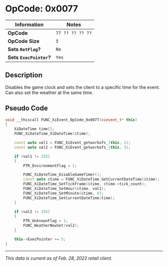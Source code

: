 # OpCode: 0x0077

| Information               | Notes |
|---                        |---    |
| **OpCode**                | `77 ?? ?? ?? ??` |
| **OpCode Size**           | `5`   |
| **Sets `RetFlag`?**       | `No`  |
| **Sets `ExecPointer`?**   | `Yes` |

## Description

Disables the game clock and sets the client to a specific time for the event. Can also set the weather at the same time.

## Pseudo Code

```cpp
void __thiscall FUNC_XiEvent_OpCode_0x0077(xievent_t* this)
{
    XiDateTime time{};
    FUNC_XiDateTime_XiDateTime(&time);

    const auto val1 = FUNC_XiEvent_getworkofs_(this, 1);
    const auto val2 = FUNC_XiEvent_getworkofs_(this, 3);

    if (val1 != 255)
    {
        PTR_EnvironmentFlag = 1;

        FUNC_XiDateTime_DisableGameTimer();
        const auto ctime = FUNC_XiDateTime_GetCurrentDateTime(&time);
        FUNC_XiDateTime_SetTickFrame(&time, ctime->tick_count);
        FUNC_XiDateTime_SetHour(&time, val1);
        FUNC_XiDateTime_SetMinute(&time, 0);
        FUNC_XiDateTime_SetCurrentDateTime(time);
    }

    if (val2 != 255)
    {
        PTR_UnknownFlag = 1;
        FUNC_WeatherNowSet(val2);
    }

    this->ExecPointer += 5;
}
```

---

_This data is current as of Feb. 28, 2022 retail client._